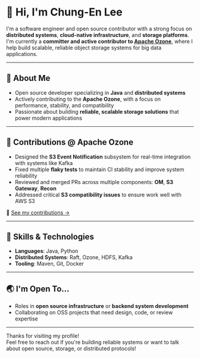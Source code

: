 # 👋 Hi, I'm Chung-En Lee

I'm a software engineer and open source contributor with a strong focus on **distributed systems**, **cloud-native infrastructure**, and **storage platforms**. I'm currently a **committer and active contributor to [Apache Ozone](https://ozone.apache.org/)**, where I help build scalable, reliable object storage systems for big data applications.

---

## 🔧 About Me

- Open source developer specializing in **Java** and **distributed systems**
- Actively contributing to the **Apache Ozone**, with a focus on performance, stability, and compatibility
- Passionate about building **reliable, scalable storage solutions** that power modern applications

---

## 🚀 Contributions @ Apache Ozone

- Designed the **S3 Event Notification** subsystem for real-time integration with systems like Kafka
- Fixed multiple **flaky tests** to maintain CI stability and improve system reliability
- Reviewed and merged PRs across multiple components: **OM**, **S3 Gateway**, **Recon**
- Addressed critical **S3 compatibility issues** to ensure work well with AWS S3

🔗 [See my contributions →](https://github.com/apache/ozone/commits?author=chungen0126)

---

## 🧠 Skills & Technologies

- **Languages**: Java, Python
- **Distributed Systems**: Raft, Ozone, HDFS, Kafka
- **Tooling**: Maven, Git, Docker

---

## 🌏 I'm Open To...

- Roles in **open source infrastructure** or **backend system development**
- Collaborating on OSS projects that need design, code, or review expertise

---

Thanks for visiting my profile!  
Feel free to reach out if you're building reliable systems or want to talk about open source, storage, or distributed protocols!
